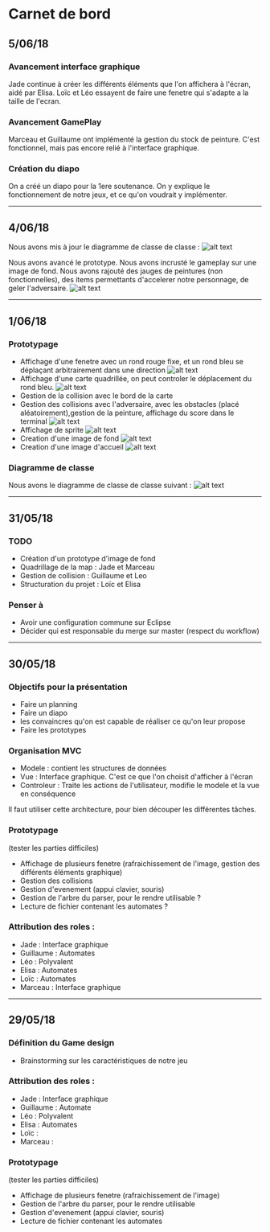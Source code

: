 # Carnet de bord

## 5/06/18

### Avancement interface graphique

Jade continue à créer les différents éléments que l'on affichera à l'écran, aidé par Elisa.
Loïc et Léo essayent de faire une fenetre qui s'adapte a la taille de l'ecran.

### Avancement GamePlay

Marceau et Guillaume ont implémenté la gestion du stock de peinture. C'est fonctionnel, mais pas encore relié à l'interface graphique.

### Création du diapo

On a créé un diapo pour la 1ere soutenance. On y explique le fonctionnement de notre jeux, et ce qu'on voudrait y implémenter.

___
## 4/06/18
 
Nous avons mis à jour le diagramme de classe de classe :
![alt text](https://github.com/TheTisiboth/PLA_2018/blob/master/images/proto/uml.png )

Nous avons avancé le prototype. Nous avons incrusté le gameplay sur une image de fond. Nous avons rajouté des jauges de peintures (non fonctionnelles), des items permettants d'accelerer notre personnage, de geler l'adversaire.
![alt text](https://github.com/TheTisiboth/PLA_2018/blob/master/images/proto/6.png )

___

## 1/06/18

### Prototypage
* Affichage d'une fenetre avec un rond rouge fixe, et un rond bleu se déplaçant arbitrairement dans une direction
![alt text](https://github.com/TheTisiboth/PLA_2018/blob/master/images/proto/1.png )
* Affichage d'une carte quadrillée, on peut controler le déplacement du rond bleu.
![alt text](https://github.com/TheTisiboth/PLA_2018/blob/master/images/proto/2.png)
* Gestion de la collision avec le bord de la carte
* Gestion des collisions avec l'adversaire, avec les obstacles (placé aléatoirement),gestion de la peinture,  affichage du score dans le terminal
![alt text](https://github.com/TheTisiboth/PLA_2018/blob/master/images/proto/3.png )
* Affichage de sprite
![alt text](https://github.com/TheTisiboth/PLA_2018/blob/master/images/proto/4.png )
* Creation d'une image de fond 
![alt text](https://github.com/TheTisiboth/PLA_2018/blob/master/images/proto/background.png )
* Creation d'une image d'accueil
![alt text](https://github.com/TheTisiboth/PLA_2018/blob/master/images/proto/accueil.png)


### Diagramme de classe

Nous avons le diagramme de classe de classe suivant :
![alt text](https://github.com/TheTisiboth/PLA_2018/blob/master/images/proto/5.png )



___

## 31/05/18

### TODO
* Création d'un prototype d'image de fond
* Quadrillage de la map : Jade et Marceau
* Gestion de collision : Guillaume et Leo
* Structuration du projet : Loïc et Elisa

### Penser à
* Avoir une configuration commune sur Eclipse
* Décider qui est responsable du merge sur master (respect du workflow)

___

## 30/05/18

### Objectifs pour la présentation
* Faire un planning  
* Faire un diapo
* les convaincres qu'on est capable de réaliser ce qu'on leur propose
* Faire les prototypes

### Organisation MVC

* Modele : contient les structures de données
* Vue : Interface graphique. C'est ce que l'on choisit d'afficher à l'écran
* Controleur : Traite les actions de l'utilisateur, modifie le modele et la vue en conséquence

Il faut utiliser cette architecture, pour bien découper les différentes tâches.

### Prototypage
(tester les parties difficiles)

* Affichage de plusieurs fenetre (rafraichissement de l'image, gestion des différents éléments graphique)
* Gestion des collisions
* Gestion d'evenement (appui clavier, souris)
* Gestion de l'arbre du parser, pour le rendre utilisable ?
* Lecture de fichier contenant les automates ?

### Attribution des roles :
* Jade : Interface graphique
* Guillaume : Automates
* Léo : Polyvalent
* Elisa : Automates
* Loïc : Automates
* Marceau : Interface graphique

___

## 29/05/18

### Définition du Game design
* Brainstorming sur les caractéristiques de notre jeu

### Attribution des roles :
* Jade : Interface graphique
* Guillaume : Automate
* Léo : Polyvalent
* Elisa : Automates
* Loïc : 
* Marceau : 

### Prototypage
(tester les parties difficiles)

* Affichage de plusieurs fenetre (rafraichissement de l'image)
* Gestion de l'arbre du parser, pour le rendre utilisable
* Gestion d'evenement (appui clavier, souris)
* Lecture de fichier contenant les automates

